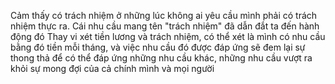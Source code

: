Cảm thấy có trách nhiệm ở những lúc không ai yêu cầu mình phải có trách nhiệm thực ra. Cái nhu cầu mang tên "trách nhiệm" đã dẫn đắt ta đến hành động đó
Thay vi xét tiền lương và trách nhiệm, có thể xét là mình có nhu cầu bằng đó tiền mỗi tháng, và việc nhu cầu đó được đáp ứng sẽ đem lại sự thong thả để có thể đáp ứng những nhu cầu khác, những nhu cầu vượt ra khỏi sự mong đợi của cả chính mình và mọi người